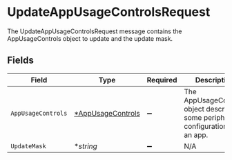 # UpdateAppUsageControlsRequest

 The UpdateAppUsageControlsRequest message contains the AppUsageControls object to update and the update mask.



## Fields

| Field                                                                             | Type                                                                              | Required                                                                          | Description                                                                       |
| --------------------------------------------------------------------------------- | --------------------------------------------------------------------------------- | --------------------------------------------------------------------------------- | --------------------------------------------------------------------------------- |
| `AppUsageControls`                                                                | [*AppUsageControls](../../models/shared/appusagecontrols.md)                      | :heavy_minus_sign:                                                                |  The AppUsageControls object describes some peripheral configuration for an app.<br/> |
| `UpdateMask`                                                                      | **string*                                                                         | :heavy_minus_sign:                                                                | N/A                                                                               |